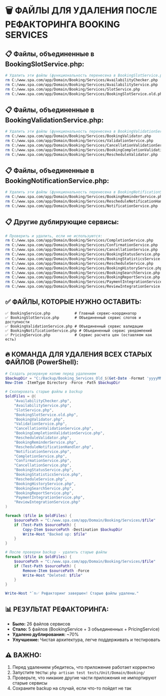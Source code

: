 # 🗑️ ФАЙЛЫ ДЛЯ УДАЛЕНИЯ ПОСЛЕ РЕФАКТОРИНГА BOOKING SERVICES

## 📋 Файлы, объединенные в BookingSlotService.php:
```bash
# Удалить эти файлы (функциональность перенесена в BookingSlotService.php):
rm C:/www.spa.com/app/Domain/Booking/Services/AvailabilityChecker.php
rm C:/www.spa.com/app/Domain/Booking/Services/AvailabilityService.php
rm C:/www.spa.com/app/Domain/Booking/Services/SlotService.php
rm C:/www.spa.com/app/Domain/Booking/Services/BookingSlotService.old.php  # Старая версия
```

## 📋 Файлы, объединенные в BookingValidationService.php:
```bash
# Удалить эти файлы (функциональность перенесена в BookingValidationService.php):
rm C:/www.spa.com/app/Domain/Booking/Services/BookingValidator.php
rm C:/www.spa.com/app/Domain/Booking/Services/ValidationService.php
rm C:/www.spa.com/app/Domain/Booking/Services/CancellationValidationService.php
rm C:/www.spa.com/app/Domain/Booking/Services/BookingCompletionValidationService.php
rm C:/www.spa.com/app/Domain/Booking/Services/RescheduleValidator.php
```

## 📋 Файлы, объединенные в BookingNotificationService.php:
```bash
# Удалить эти файлы (функциональность перенесена в BookingNotificationService.php):
rm C:/www.spa.com/app/Domain/Booking/Services/BookingReminderService.php
rm C:/www.spa.com/app/Domain/Booking/Services/RescheduleNotificationHandler.php
rm C:/www.spa.com/app/Domain/Booking/Services/NotificationService.php
```

## 📋 Другие дублирующие сервисы:
```bash
# Проверить и удалить, если не используются:
rm C:/www.spa.com/app/Domain/Booking/Services/CompletionService.php
rm C:/www.spa.com/app/Domain/Booking/Services/ConfirmationService.php
rm C:/www.spa.com/app/Domain/Booking/Services/CancellationService.php
rm C:/www.spa.com/app/Domain/Booking/Services/BookingStatusService.php
rm C:/www.spa.com/app/Domain/Booking/Services/BookingStatisticsService.php
rm C:/www.spa.com/app/Domain/Booking/Services/RescheduleService.php
rm C:/www.spa.com/app/Domain/Booking/Services/BookingHistoryService.php
rm C:/www.spa.com/app/Domain/Booking/Services/BookingSearchService.php
rm C:/www.spa.com/app/Domain/Booking/Services/BookingReportService.php
rm C:/www.spa.com/app/Domain/Booking/Services/PaymentIntegrationService.php
rm C:/www.spa.com/app/Domain/Booking/Services/ReviewIntegrationService.php
```

## ✅ ФАЙЛЫ, КОТОРЫЕ НУЖНО ОСТАВИТЬ:
```
✅ BookingService.php           # Главный сервис-координатор
✅ BookingSlotService.php       # Объединенный сервис слотов и доступности
✅ BookingValidationService.php # Объединенный сервис валидации
✅ BookingNotificationService.php # Объединенный сервис уведомлений
✅ PricingService.php           # Сервис расчета цен (оставляем как есть)
```

## 🔥 КОМАНДА ДЛЯ УДАЛЕНИЯ ВСЕХ СТАРЫХ ФАЙЛОВ (PowerShell):
```powershell
# Создать резервную копию перед удалением
$backupDir = "C:/Backup/Booking_Services_Old_$(Get-Date -Format 'yyyyMMdd_HHmmss')"
New-Item -ItemType Directory -Force -Path $backupDir

# Скопировать старые файлы в backup
$oldFiles = @(
    "AvailabilityChecker.php",
    "AvailabilityService.php", 
    "SlotService.php",
    "BookingSlotService.old.php",
    "BookingValidator.php",
    "ValidationService.php",
    "CancellationValidationService.php",
    "BookingCompletionValidationService.php",
    "RescheduleValidator.php",
    "BookingReminderService.php",
    "RescheduleNotificationHandler.php",
    "NotificationService.php",
    "CompletionService.php",
    "ConfirmationService.php",
    "CancellationService.php",
    "BookingStatusService.php",
    "BookingStatisticsService.php",
    "RescheduleService.php",
    "BookingHistoryService.php",
    "BookingSearchService.php",
    "BookingReportService.php",
    "PaymentIntegrationService.php",
    "ReviewIntegrationService.php"
)

foreach ($file in $oldFiles) {
    $sourcePath = "C:/www.spa.com/app/Domain/Booking/Services/$file"
    if (Test-Path $sourcePath) {
        Copy-Item $sourcePath -Destination $backupDir
        Write-Host "Backed up: $file"
    }
}

# После проверки backup - удалить старые файлы
foreach ($file in $oldFiles) {
    $sourcePath = "C:/www.spa.com/app/Domain/Booking/Services/$file"
    if (Test-Path $sourcePath) {
        Remove-Item $sourcePath -Force
        Write-Host "Deleted: $file"
    }
}

Write-Host "`n✅ Рефакторинг завершен! Старые файлы удалены."
```

## 📊 РЕЗУЛЬТАТ РЕФАКТОРИНГА:
- **Было:** 26 файлов сервисов
- **Стало:** 5 файлов (BookingService + 3 объединенных + PricingService)
- **Удалено дублирования:** ~70%
- **Улучшение:** Чистая архитектура, легче поддерживать и тестировать

## ⚠️ ВАЖНО:
1. Перед удалением убедитесь, что приложение работает корректно
2. Запустите тесты: `php artisan test tests/Unit/Domain/Booking/`
3. Проверьте, что никакие другие части приложения не импортируют старые сервисы
4. Сохраните backup на случай, если что-то пойдет не так